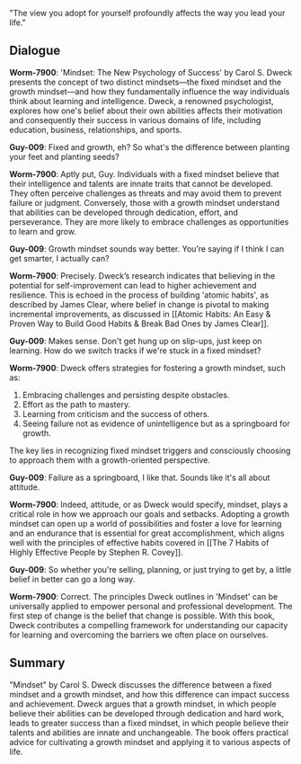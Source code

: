 "The view you adopt for yourself profoundly affects the way you lead your life."

## Dialogue
**Worm-7900**: 'Mindset: The New Psychology of Success' by Carol S. Dweck presents the concept of two distinct mindsets—the fixed mindset and the growth mindset—and how they fundamentally influence the way individuals think about learning and intelligence. Dweck, a renowned psychologist, explores how one's belief about their own abilities affects their motivation and consequently their success in various domains of life, including education, business, relationships, and sports.

**Guy-009**: Fixed and growth, eh? So what's the difference between planting your feet and planting seeds?

**Worm-7900**: Aptly put, Guy. Individuals with a fixed mindset believe that their intelligence and talents are innate traits that cannot be developed. They often perceive challenges as threats and may avoid them to prevent failure or judgment. Conversely, those with a growth mindset understand that abilities can be developed through dedication, effort, and perseverance. They are more likely to embrace challenges as opportunities to learn and grow.

**Guy-009**: Growth mindset sounds way better. You’re saying if I think I can get smarter, I actually can?

**Worm-7900**: Precisely. Dweck’s research indicates that believing in the potential for self-improvement can lead to higher achievement and resilience. This is echoed in the process of building 'atomic habits', as described by James Clear, where belief in change is pivotal to making incremental improvements, as discussed in [[Atomic Habits: An Easy & Proven Way to Build Good Habits & Break Bad Ones by James Clear]].

**Guy-009**: Makes sense. Don't get hung up on slip-ups, just keep on learning. How do we switch tracks if we're stuck in a fixed mindset?

**Worm-7900**: Dweck offers strategies for fostering a growth mindset, such as:

1. Embracing challenges and persisting despite obstacles.
2. Effort as the path to mastery.
3. Learning from criticism and the success of others.
4. Seeing failure not as evidence of unintelligence but as a springboard for growth.

The key lies in recognizing fixed mindset triggers and consciously choosing to approach them with a growth-oriented perspective.

**Guy-009**: Failure as a springboard, I like that. Sounds like it's all about attitude.

**Worm-7900**: Indeed, attitude, or as Dweck would specify, mindset, plays a critical role in how we approach our goals and setbacks. Adopting a growth mindset can open up a world of possibilities and foster a love for learning and an endurance that is essential for great accomplishment, which aligns well with the principles of effective habits covered in [[The 7 Habits of Highly Effective People by Stephen R. Covey]].

**Guy-009**: So whether you're selling, planning, or just trying to get by, a little belief in better can go a long way.

**Worm-7900**: Correct. The principles Dweck outlines in 'Mindset' can be universally applied to empower personal and professional development. The first step of change is the belief that change is possible. With this book, Dweck contributes a compelling framework for understanding our capacity for learning and overcoming the barriers we often place on ourselves.

## Summary
"Mindset" by Carol S. Dweck discusses the difference between a fixed mindset and a growth mindset, and how this difference can impact success and achievement. Dweck argues that a growth mindset, in which people believe their abilities can be developed through dedication and hard work, leads to greater success than a fixed mindset, in which people believe their talents and abilities are innate and unchangeable. The book offers practical advice for cultivating a growth mindset and applying it to various aspects of life.